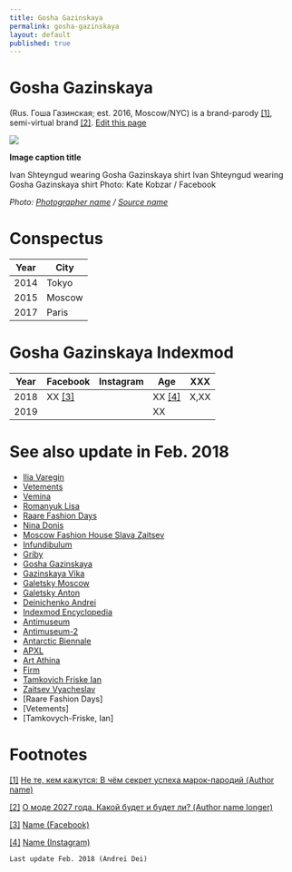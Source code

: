 ```yaml
---
title: Gosha Gazinskaya
permalink: gosha-gazinskaya
layout: default
published: true
---
```


# Gosha Gazinskaya

(Rus. Гоша Газинская; est. 2016, Moscow/NYC) is a brand-parody <span id="a1">[\[1\]](#f1)</span>, semi-virtual brand <span id="a2">[\[2\]](#f2)</span>. [Edit this page](http://prose.io/#indexmod/encyclopedia/edit/master/gosha-gazinskaya.md)

![](/encyclopedia/images/image-name.jpg)

**Image caption title**

Ivan Shteyngud wearing Gosha Gazinskaya shirt
Ivan Shteyngud wearing Gosha Gazinskaya shirt
Photo: Kate Kobzar / Facebook

*Photo: [Photographer name](/photographer-name-page) / [Source name](/source-name-page)*

# Conspectus

|Year|City|
|----|-----|
|2014|Tokyo|
|2015|Moscow|
|2017|Paris|

# Gosha Gazinskaya Indexmod

|Year|Facebook|Instagram|Age|XXX|
|-|-|-|-|-|
|2018|ХХ <span id="a3">[\[3\]](#f3)</span>||ХХ <span id="a4">[\[4\]](#f4)</span>|Х,ХХ|
|2019|||ХХ||

# See also update in Feb. 2018

+ [Ilia Varegin](varegin-ilia)
+ [Vetements](vetements)
+ [Vemina](vemina)
+ [Romanyuk Lisa](romanyuk-lisa)
+ [Raare Fashion Days](raare-fashion-days)
+ [Nina Donis](nina-donis)
+ [Moscow Fashion House Slava Zaitsev](moscow-fashion-house-slava-zaitsev)
+ [Infundibulum](infundibulum)
+ [Griby](griby)
+ [Gosha Gazinskaya](gosha-gazinskaya)
+ [Gazinskaya Vika](gazinskaya-vika)
+ [Galetsky Moscow](galetsky-moscow)
+ [Galetsky Anton](galetsky-anton)
+ [Deinichenko Andrei](deinichenko-andrei)
+ [Indexmod Encyclopedia](indexmod-encyclopedia)
+ [Antimuseum](antimuseum)
+ [Antimuseum-2](antimuseum-2)
+ [Antarctic Biennale](antarctic-biennale)
+ [APXL](apxl)
+ [Art Athina](art-athina)
+ [Firm](firm)
+ [Tamkovich Friske Ian](tamkovich-friske-ian)
+ [Zaitsev Vyacheslav](zaitsev-vyacheslav)
+ [Raare Fashion Days]
+ [Vetements]
+ [Tamkovych-Friske, Ian]

# Footnotes

[[1]](#a1) <span id="f1"></span> [Не те, кем кажутся: В чём секрет успеха марок-пародий (Author name)](http://example.net/article)

[[2]](#a2) <span id="f2"></span> [О моде 2027 года. Какой будет и будет ли? (Author name longer)](http://example.net/article)

[[3]](#a3) <span id="f3"></span> [Name (Facebook)](http://example.net/article)

[[4]](#a4) <span id="f4"></span> [Name (Instagram)](http://example.net/article)


`Last update Feb. 2018 (Andrei Dei)`
